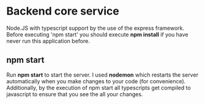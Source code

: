 # Backend core service
Node.JS with typescript support by the use of the express framework. 
Before executing 'npm start' you should execute **npm install** if you have never run this application before. 

## npm start
Run **npm start** to start the server. I used **nodemon** which restarts the server automatically when you make changes to your code (for convenience). Additionally, by the execution of npm start all typescripts get compiled to javascript to ensure that you see the all your changes. 